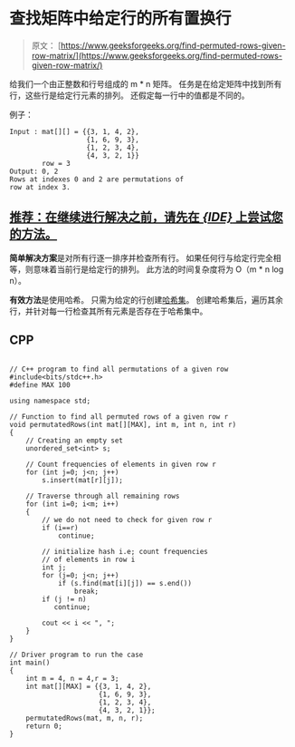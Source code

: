 # 查找矩阵中给定行的所有置换行

> 原文： [https://www.geeksforgeeks.org/find-permuted-rows-given-row-matrix/](https://www.geeksforgeeks.org/find-permuted-rows-given-row-matrix/)

给我们一个由正整数和行号组成的 m * n 矩阵。 任务是在给定矩阵中找到所有行，这些行是给定行元素的排列。 还假定每一行中的值都是不同的。

例子：

```
Input : mat[][] = {{3, 1, 4, 2}, 
                   {1, 6, 9, 3},
                   {1, 2, 3, 4},
                   {4, 3, 2, 1}}
        row = 3    
Output: 0, 2
Rows at indexes 0 and 2 are permutations of
row at index 3.

```

## [推荐：在继续进行解决之前，请先在 ***<u>{IDE}</u>*** 上尝试您的方法。](https://ide.geeksforgeeks.org/)

**简单解决方案**是对所有行逐一排序并检查所有行。 如果任何行与给定行完全相等，则意味着当前行是给定行的排列。 此方法的时间复杂度将为 O（m * n log n）。

**有效方法**是使用哈希。 只需为给定的行创建[哈希集](https://www.geeksforgeeks.org/unorderd_set-stl-uses/)。 创建哈希集后，遍历其余行，并针对每一行检查其所有元素是否存在于哈希集中。

## CPP

```

// C++ program to find all permutations of a given row 
#include<bits/stdc++.h> 
#define MAX 100 

using namespace std; 

// Function to find all permuted rows of a given row r 
void permutatedRows(int mat[][MAX], int m, int n, int r) 
{ 
    // Creating an empty set 
    unordered_set<int> s; 

    // Count frequencies of elements in given row r 
    for (int j=0; j<n; j++) 
        s.insert(mat[r][j]); 

    // Traverse through all remaining rows 
    for (int i=0; i<m; i++) 
    { 
        // we do not need to check for given row r 
        if (i==r) 
            continue; 

        // initialize hash i.e; count frequencies 
        // of elements in row i 
        int j; 
        for (j=0; j<n; j++) 
            if (s.find(mat[i][j]) == s.end()) 
                break; 
        if (j != n) 
           continue; 

        cout << i << ", "; 
    } 
} 

// Driver program to run the case 
int main() 
{ 
    int m = 4, n = 4,r = 3; 
    int mat[][MAX] = {{3, 1, 4, 2}, 
                      {1, 6, 9, 3}, 
                      {1, 2, 3, 4}, 
                      {4, 3, 2, 1}}; 
    permutatedRows(mat, m, n, r); 
    return 0; 
} 

```